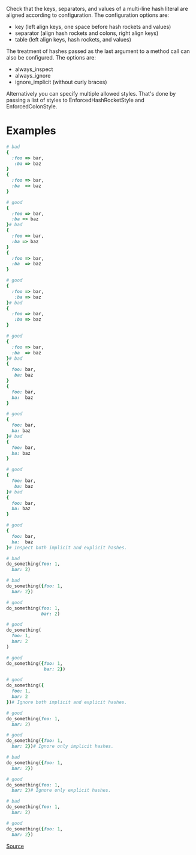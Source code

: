 
Check that the keys, separators, and values of a multi-line hash
literal are aligned according to configuration. The configuration
options are:

* key (left align keys, one space before hash rockets and values)
* separator (align hash rockets and colons, right align keys)
* table (left align keys, hash rockets, and values)

The treatment of hashes passed as the last argument to a method call
can also be configured. The options are:

* always_inspect
* always_ignore
* ignore_implicit (without curly braces)

Alternatively you can specify multiple allowed styles. That's done by
passing a list of styles to EnforcedHashRocketStyle and EnforcedColonStyle.

# Examples

```ruby
# bad
{
  :foo => bar,
   :ba => baz
}
{
  :foo => bar,
  :ba  => baz
}

# good
{
  :foo => bar,
  :ba => baz
}# bad
{
  :foo => bar,
  :ba => baz
}
{
  :foo => bar,
  :ba  => baz
}

# good
{
  :foo => bar,
   :ba => baz
}# bad
{
  :foo => bar,
   :ba => baz
}

# good
{
  :foo => bar,
  :ba  => baz
}# bad
{
  foo: bar,
   ba: baz
}
{
  foo: bar,
  ba:  baz
}

# good
{
  foo: bar,
  ba: baz
}# bad
{
  foo: bar,
  ba: baz
}

# good
{
  foo: bar,
   ba: baz
}# bad
{
  foo: bar,
  ba: baz
}

# good
{
  foo: bar,
  ba:  baz
}# Inspect both implicit and explicit hashes.

# bad
do_something(foo: 1,
  bar: 2)

# bad
do_something({foo: 1,
  bar: 2})

# good
do_something(foo: 1,
             bar: 2)

# good
do_something(
  foo: 1,
  bar: 2
)

# good
do_something({foo: 1,
              bar: 2})

# good
do_something({
  foo: 1,
  bar: 2
})# Ignore both implicit and explicit hashes.

# good
do_something(foo: 1,
  bar: 2)

# good
do_something({foo: 1,
  bar: 2})# Ignore only implicit hashes.

# bad
do_something({foo: 1,
  bar: 2})

# good
do_something(foo: 1,
  bar: 2)# Ignore only explicit hashes.

# bad
do_something(foo: 1,
  bar: 2)

# good
do_something({foo: 1,
  bar: 2})
```

[Source](http://www.rubydoc.info/gems/rubocop/RuboCop/Cop/Layout/HashAlignment)